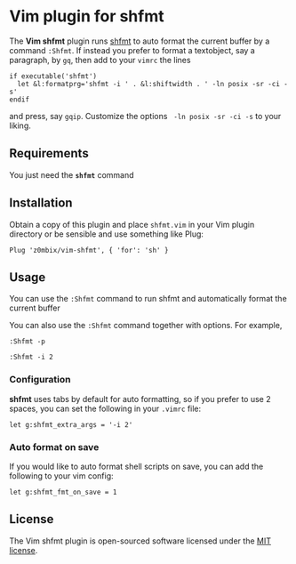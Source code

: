 # Vim plugin for shfmt

The **Vim shfmt** plugin runs [shfmt](https://github.com/mvdan/sh) to auto format the current buffer by a command `:Shfmt`.
If instead you prefer to format a textobject, say a paragraph, by `gq`, then add to your `vimrc` the lines

```vim
if executable('shfmt')
  let &l:formatprg='shfmt -i ' . &l:shiftwidth . ' -ln posix -sr -ci -s'
endif
```

and press, say `gqip`.
Customize the options ` -ln posix -sr -ci -s` to your liking.

## Requirements

You just need the **`shfmt`** command

## Installation

Obtain a copy of this plugin and place `shfmt.vim` in your Vim plugin directory or be sensible and use something like Plug:

```viml
Plug 'z0mbix/vim-shfmt', { 'for': 'sh' }
```

## Usage

You can use the `:Shfmt` command to run shfmt and automatically format the current buffer

You can also use the `:Shfmt` command together with options. For example,

```
:Shfmt -p
```

```
:Shfmt -i 2
```

### Configuration

**shfmt** uses tabs by default for auto formatting, so if you prefer to use 2 spaces, you can set the following in your `.vimrc` file:

```viml
let g:shfmt_extra_args = '-i 2'
```

### Auto format on save

If you would like to auto format shell scripts on save, you can add the following to your vim config:

```viml
let g:shfmt_fmt_on_save = 1
```

## License

The Vim shfmt plugin is open-sourced software licensed under the [MIT license](http://opensource.org/licenses/MIT).
